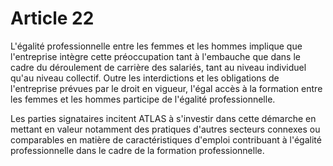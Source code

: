 # Article 22

L'égalité professionnelle entre les femmes et les hommes implique que l'entreprise intègre cette préoccupation tant à l'embauche que dans le cadre du déroulement de carrière des salariés, tant au niveau individuel qu'au niveau collectif. Outre les interdictions et les obligations de l'entreprise prévues par le droit en vigueur, l'égal accès à la formation entre les femmes et les hommes participe de l'égalité professionnelle.

Les parties signataires incitent ATLAS à s'investir dans cette démarche en mettant en valeur notamment des pratiques d'autres secteurs connexes ou comparables en matière de caractéristiques d'emploi contribuant à l'égalité professionnelle dans le cadre de la formation professionnelle.

